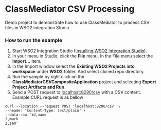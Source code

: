 # ClassMediator CSV Processing
Demo project to demonstrate how to use ClassMediator to process CSV files in WSO2 Integration Studio

### How to run the example

1. Start WSO2 Integration Studio ([Installing WSO2 Integration Studio](https://ei.docs.wso2.com/en/latest/micro-integrator/develop/installing-WSO2-Integration-Studio/)).
2. In your menu in Studio, click the **File** menu. In the File menu select the **Import...** item.
3. In the Import window select the **Existing WSO2 Projects into workspace** under **WSO2** folder. And select cloned repo directory.
4. Run the sample by right click on the **ClassMediatorCSVCompositeApplication** project and selecting **Export Project Artifacts and Run**.
10. Send a POST request to [localhost:8290/csv](localhost:8290/csv) with a CSV content. Example CURL request is as bellow

``` curl
curl --location --request POST 'localhost:8290/csv' \
--header 'Content-Type: text/plain' \
--data-raw 'id,name
1,mark
2,sam'
```